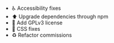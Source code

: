 - ♿️ Accessibility fixes
- ⬆️ Upgrade dependencies through npm
- 📄 Add GPLv3 license
- 💄 CSS fixes
- ♻️ Refactor commissions